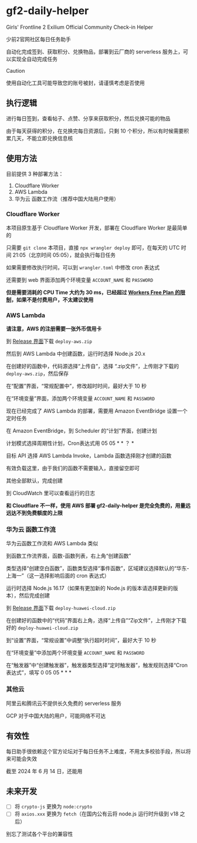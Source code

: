 # gf2-daily-helper
Girls' Frontline 2 Exilium Official Community Check-in Helper

少前2官网社区每日任务助手

自动化完成签到、获取积分、兑换物品，部署到云厂商的 serverless 服务上，可以实现全自动完成任务

> [!CAUTION]
> 使用自动化工具可能导致您的账号被封，请谨慎考虑是否使用

## 执行逻辑
进行每日签到，查看帖子、点赞、分享来获取积分，然后兑换可能的物品

由于每天获得的积分，在兑换完每日资源后，只剩 10 个积分，所以有时候需要积累几天，不能立即兑换信息核

## 使用方法
目前提供 3 种部署方法：
1. Cloudflare Worker
2. AWS Lambda
3. 华为云 函数工作流（推荐中国大陆用户使用）

### Cloudflare Worker
本项目原生基于 Cloudflare Worker 开发，部署在 Cloudflare Worker 是最简单的

只需要 `git clone` 本项目，直接 `npx wrangler deploy` 即可，在每天的 UTC 时间 21:05（北京时间 05:05），就会执行每日任务

如果需要修改执行时间，可以到 `wrangler.toml` 中修改 cron 表达式

还需要到 web 界面添加两个环境变量 `ACCOUNT_NAME` 和 `PASSWORD`

**但是需要消耗的 CPU Time 大约为 30 ms，已经超过 [Workers Free Plan 的限制](https://developers.cloudflare.com/workers/platform/pricing/#workers)，如果不是付费用户，不太建议使用**

### AWS Lambda
**请注意，AWS 的注册需要一张外币信用卡**

到 [Release 界面](https://github.com/chesha1/gf2-daily-helper/releases)下载 `deploy-aws.zip`

然后到 AWS Lambda 中创建函数，运行时选择 Node.js 20.x

在创建好的函数中，代码源选择“上传自”，选择 “.zip文件”，上传刚才下载的 `deploy-aws.zip`，然后保存

在“配置”界面，“常规配置中”，修改超时时间，最好大于 10 秒

在“环境变量”界面，添加两个环境变量 `ACCOUNT_NAME` 和 `PASSWORD`

现在已经完成了 AWS Lambda 的部署，需要用 Amazon EventBridge 设置一个定时任务

在 Amazon EventBridge，到 Scheduler 的“计划”界面，创建计划

计划模式选择周期性计划，Cron表达式用 05 05 * * ？ *

目标 API 选择 AWS Lambda Invoke，Lambda 函数选择刚才创建的函数

有效负载这里，由于我们的函数不需要输入，直接留空即可

其他全部默认，完成创建

到 CloudWatch 里可以查看运行的日志

**和 Cloudflare 不一样，使用 AWS 部署 gf2-daily-helper 是完全免费的，用量远远达不到免费额度的上限**

### 华为云 函数工作流
华为云函数工作流和 AWS Lambda 类似

到函数工作流界面，函数-函数列表，右上角“创建函数”

类型选择“创建空白函数”，函数类型选择“事件函数”，区域建议选择默认的“华东-上海一”（这一选择影响后面的 cron 表达式）

运行时选择 Node.js 16.17（如果有更加新的 Node.js 的版本请选择更新的版本），然后完成创建

到 [Release 界面](https://github.com/chesha1/gf2-daily-helper/releases)下载 `deploy-huawei-cloud.zip`

在创建好的函数中的“代码”界面右上角，选择“上传自”“Zip文件”，上传刚才下载好的 `deploy-huawei-cloud.zip`

到“设置”界面，“常规设置”中调整“执行超时时间”，最好大于 10 秒

在“环境变量”中添加两个环境变量 `ACCOUNT_NAME` 和 `PASSWORD`

在“触发器”中“创建触发器”，触发器类型选择“定时触发器”，触发规则选择“Cron表达式”，填写 0 05 05 * * *

### 其他云
阿里云和腾讯云不提供长久免费的 serverless 服务

GCP 对于中国大陆的用户，可能网络不可达

## 有效性
每日助手很依赖这个官方论坛对于每日任务不上难度，不用太多校验手段，所以将来可能会失效

截至 2024 年 6 月 14 日，还能用

## 未来开发
- [ ] 将 `crypto-js` 更换为 `node:crypto`
- [ ] 将 `axios.xxx` 更换为 `fetch`（在国内公有云将 node.js 运行时升级到 v18 之后）

别忘了测试各个平台的兼容性